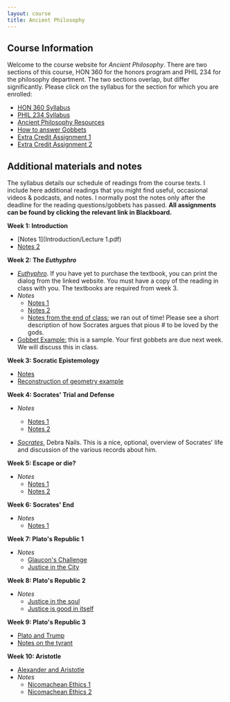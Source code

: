```yaml
---
layout: course
title: Ancient Philosophy
---
```





## Course Information

Welcome to the course website for *Ancient Philosophy*.  There are two sections of this course, HON 360 for the honors program and PHIL 234 for the philosophy department. The two sections overlap, but differ significantly. Please click on the syllabus for the section for which you are enrolled: 

+ [HON 360 Syllabus](Syllabus.pdf)
+ [PHIL 234 Syllabus](SyllabusM.pdf)
+ [Ancient Philosophy Resources](resources)
+ [How to answer Gobbets](Guide.pdf)
+ [Extra Credit Assignment 1](extra1)
+ [Extra Credit Assignment 2](extra2)



## Additional materials and notes

The syllabus details our schedule of readings from the course texts. I include here additional readings that you might find useful, occasional videos & podcasts, and notes. I normally post the notes only after the deadline for the reading questions/gobbets has passed. **All assignments can be found by clicking the relevant link in Blackboard.**

**Week 1: Introduction**
+ [Notes 1](Introduction/Lecture 1.pdf)
+ [Notes 2](Presoc/Lecture2.pdf)

**Week 2: The *Euthyphro***
+ [*Euthyphro*](http://classics.mit.edu/Plato/euthyfro.html). If you have yet to purchase the textbook, you can print the dialog from the linked website. You must have a copy of the reading in class with you. The textbooks are required from week 3.
+ *Notes*
	+ [Notes 1](Euthyphro/Lecture4.pdf)
	+ [Notes 2](Euthyphro/Euthyphro2.pdf)
	+ [Notes from the end of class:](Euthyphro/addendum.md) we ran out of time! Please see a short description of how Socrates argues that pious # to be loved by the gods.
+ [Gobbet Example:](Euthyphro/GobbetExample) this is a sample. Your first gobbets are due next week. We will discuss this in class. 


**Week 3: Socratic Epistemology**
+ [Notes](Meno/Meno.pdf) 
+ [Reconstruction of geometry example](https://www.youtube.com/watch?v=95GjK0p582g)

**Week 4: Socrates' Trial and Defense**

+ *Notes*
	+ [Notes 1](Apology/Lecture5.pdf)
	+ [Notes 2](Apology/2.pdf)

+ [*Socrates*,](https://plato.stanford.edu/entries/socrates/) Debra Nails. This is a nice, optional, overview of Socrates' life and discussion of the various records about him.

**Week 5: Escape or die?**

+ *Notes*
	+ [Notes 1](Crito/crito.pdf)
	+ [Notes 2](Phaedo/phaedo.pdf)

**Week 6: Socrates' End**

+ *Notes*
	+ [Notes 1](Phaedo/phaedo2.pdf) 

**Week 7: Plato's Republic 1**

+ *Notes*
	+ [Glaucon's Challenge](Republic1/Lecture.pdf)
	+ [Justice in the City](Republic1/Lecture2.pdf)

**Week 8: Plato's Republic 2**

+ *Notes*
	+ [Justice in the soul](Republic2/Lecture.pdf)  
	+ [Justice is good in itself](Republic2/Lecture1.pdf)  

**Week 9: Plato's Republic 3**

+ [Plato and Trump](https://www.youtube.com/watch?v=cnzo9qXLFUo)
+ [Notes on the tyrant](Republic3/lecture2.pdf)

**Week 10: Aristotle**

+ [Alexander and Aristotle](https://www.youtube.com/watch?v=w6UGTvRbdUs)
+ *Notes*
	+ [Nicomachean Ethics 1](NE1/Lecture.pdf)
	+ [Nicomachean Ethics 2](NE2/Lecture.pdf)